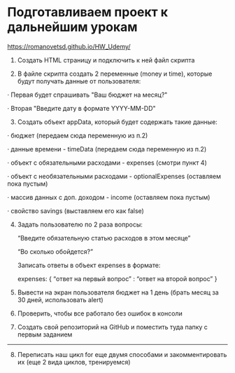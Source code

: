 # Подготавливаем проект к дальнейшим урокам

https://romanovetsd.github.io/HW_Udemy/

1. Создать HTML страницу и подключить к ней файл скрипта

2. В файле скрипта создать 2 переменные (money и time), которые будут получать данные от пользователя:

· Первая будет спрашивать "Ваш бюджет на месяц?"

· Вторая "Введите дату в формате YYYY-MM-DD"

3. Создать объект appData, который будет содержать такие данные:

· бюджет (передаем сюда переменную из п.2)

· данные времени - timeData (передаем сюда переменную из п.2)

· объект с обязательными расходами - expenses (смотри пункт 4)

· объект с необязательными расходами - optionalExpenses (оставляем пока пустым)

· массив данных с доп. доходом - income (оставляем пока пустым)

· свойство savings (выставляем его как false)

4. Задать пользователю по 2 раза вопросы:

   “Введите обязательную статью расходов в этом месяце”

   “Во сколько обойдется?”

   Записать ответы в объект expenses в формате:

   expenses: {
   “ответ на первый вопрос” : “ответ на второй вопрос”
   }

5. Вывести на экран пользователя бюджет на 1 день (брать месяц за 30 дней, использовать alert)

6. Проверить, чтобы все работало без ошибок в консоли

7. Создать свой репозиторий на GitHub и поместить туда папку с первым заданием

---

8. Переписать наш цикл for еще двумя способами и закомментировать их (еще 2 вида циклов, тренируемся)
